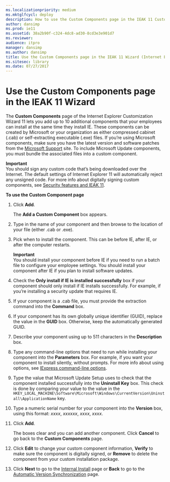 ```yaml
---
ms.localizationpriority: medium
ms.mktglfcycl: deploy
description: How to use the Custom Components page in the IEAK 11 Customization Wizard to add additional components for your employees to install with IE.
author: dansimp
ms.prod: ie11
ms.assetid: 38a2b90f-c324-4dc8-ad30-8cd3e3e901d7
ms.reviewer: 
audience: itpro
manager: dansimp
ms.author: dansimp
title: Use the Custom Components page in the IEAK 11 Wizard (Internet Explorer Administration Kit 11 for IT Pros)
ms.sitesec: library
ms.date: 07/27/2017
---
```



# Use the Custom Components page in the IEAK 11 Wizard
The **Custom Components** page of the Internet Explorer Customization Wizard 11 lets you add up to 10 additional components that your employees can install at the same time they install IE. These components can be created by Microsoft or your organization as either compressed cabinet (.cab) or self-extracting executable (.exe) files. If you’re using Microsoft components, make sure you have the latest version and software patches from the [Microsoft Support](https://go.microsoft.com/fwlink/p/?LinkId=258658) site. To include Microsoft Update components, you must bundle the associated files into a custom component.

**Important**<br>You should sign any custom code that’s being downloaded over the Internet. The default settings of Internet Explorer 11 will automatically reject any unsigned code. For more info about digitally signing custom components, see [Security features and IEAK 11](security-and-ieak11.md).

**To use the Custom Component page**

1.  Click **Add**.<p>
The **Add a Custom Component** box appears.

2.  Type in the name of your component and then browse to the location of your file (either .cab or .exe).

3.  Pick when to install the component. This can be before IE, after IE, or after the computer restarts.<p>
**Important**<br>You should install your component before IE if you need to run a batch file to configure your employee settings. You should install your component after IE if you plan to install software updates. 

4.  Check the **Only install if IE is installed successfully** box if your component should only install if IE installs successfully. For example, if you’re installing a security update that requires IE.

5.  If your component is a .cab file, you must provide the extraction command into the **Command** box.

6.  If your component has its own globally unique identifier (GUID), replace the value in the **GUID** box. Otherwise, keep the automatically generated GUID.

7.  Describe your component using up to 511 characters in the **Description** box.

8.  Type any command-line options that need to run while installing your component into the **Parameters** box. For example, if you want your component to install silently, without prompts. For more info about using options, see [IExpress command-line options](iexpress-command-line-options.md).

9.  Type the value that Microsoft Update Setup uses to check that the component installed successfully into the **Uninstall Key** box. This check is done by comparing your value to the value in the `HKEY_LOCAL_MACHINE\Software\Microsoft\Windows\CurrentVersion\Uninstall\ApplicationName` key.

10. Type a numeric serial number for your component into the **Version** box, using this format: *xxxx*, *xxxxxx*, *xxxx*, *xxxx*.

11. Click **Add**.<p>
The boxes clear and you can add another component. Click **Cancel** to go back to the **Custom Components** page.

12. Click **Edit** to change your custom component information, **Verify** to make sure the component is digitally signed, or **Remove** to delete the component from your custom installation package.

13. Click **Next** to go to the [Internal Install](internal-install-ieak11-wizard.md) page or **Back** to go to the [Automatic Version Synchronization](auto-version-sync-ieak11-wizard.md) page.

 

 






